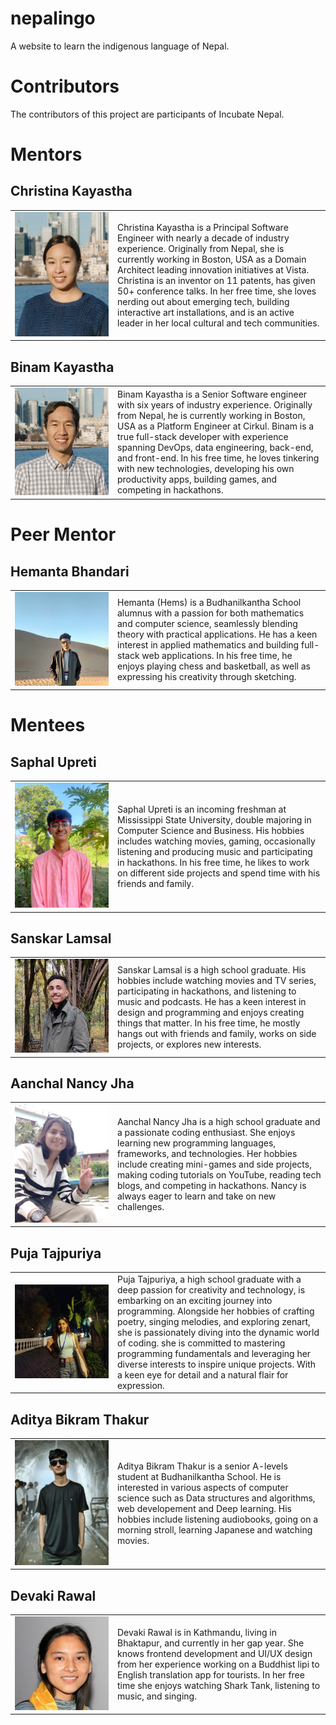 # nepalingo

A website to learn the indigenous language of Nepal.

# Contributors

The contributors of this project are participants of Incubate Nepal.

# Mentors

## Christina Kayastha

<table>
    <tr>
        <td width=150>
            <img src="README-photos/christinakayastha.png" alt="Image of Christina Kayastha"/>
        </td>
        <td>
            Christina Kayastha is a Principal Software Engineer with nearly a decade of industry experience. Originally from Nepal, she is currently working in Boston, USA as a Domain Architect leading innovation initiatives at Vista. Christina is an inventor on 11 patents, has given 50+ conference talks. In her free time, she loves nerding out about emerging tech, building interactive art installations, and is an active leader in her local cultural and tech communities.
        </td>
    </tr>
</table>

## Binam Kayastha

<table>
    <tr>
        <td width=150>
            <img src="README-photos/binamkayastha.png" alt="Image of Binam Kayastha"/>
        </td>
        <td>
            Binam Kayastha is a Senior Software engineer with six years of industry experience. Originally from Nepal, he is currently working in Boston, USA as a Platform Engineer at Cirkul. Binam is a true full-stack developer with experience spanning DevOps, data engineering, back-end, and front-end. In his free time, he loves tinkering with new technologies, developing his own productivity apps, building games, and competing in hackathons.
        </td>
    </tr>
</table>

# Peer Mentor
## Hemanta Bhandari
<table>
    <tr>
        <td width=150>
            <img src="README-photos/hemsbhandari.jpg" alt="Image of Hemanta Bhandari"/>
        </td>
        <td>
            Hemanta (Hems) is a Budhanilkantha School alumnus with a passion for both mathematics and computer science, seamlessly blending theory with practical applications. He has a keen interest in applied mathematics and building full-stack web applications. In his free time, he enjoys playing chess and basketball, as well as expressing his creativity through sketching.
        </td>
    </tr>
</table>

# Mentees

## Saphal Upreti
<table>
    <tr>
        <td width=150>
            <img src="README-photos/saphalupreti.jpg" alt="Image of Saphal Upreti"/>
        </td>
        <td>
            Saphal Upreti is an incoming freshman at Mississippi State University, double majoring in Computer Science and Business. His hobbies includes watching movies, gaming, occasionally listening and producing music and participating in hackathons. In his free time, he likes to work on different side projects and spend time with his friends and family. 
        </td>
    </tr>
</table>

## Sanskar Lamsal

<table>
    <tr>
        <td width=150>
            <img src="README-photos/sanskar.jpg" alt="Image of Sanskar Lamsal"/>
        </td>
        <td>
            Sanskar Lamsal is a high school graduate. His hobbies include watching movies and TV series, participating in hackathons, and listening to music and podcasts. He has a keen interest in design and programming and enjoys creating things that matter. In his free time, he mostly hangs out with friends and family, works on side projects, or explores new interests.
        </td>
    </tr>
</table>

## Aanchal Nancy Jha

<table>
    <tr>
        <td width=150>
            <img src="README-photos/Nancy.png" alt="Image of Aanchal Nancy Jha"/>
        </td>
        <td>
            Aanchal Nancy Jha is a high school graduate and a passionate coding enthusiast. She enjoys learning new programming languages, frameworks, and technologies. Her hobbies include creating mini-games and side projects, making coding tutorials on YouTube, reading tech blogs, and competing in hackathons. Nancy is always eager to learn and take on new challenges.
        </td>
    </tr>
</table>

## Puja Tajpuriya
<table>
    <tr>
        <td width=150>
            <img src="README-photos/puja.png" alt="Image of Puja Tajpuriya"/>
        </td>
        <td>
            Puja Tajpuriya, a high school graduate with a deep passion for creativity and technology, is embarking on an exciting journey into programming. Alongside her hobbies of crafting poetry, singing melodies, and exploring zenart, she is passionately diving into the dynamic world of coding. she is committed to mastering programming fundamentals and leveraging her diverse interests to inspire unique projects. With a keen eye for detail and a natural flair for expression.
        </td>
    </tr>
</table>

## Aditya Bikram Thakur    
<table>
    <tr>
        <td width=150>
            <img src="README-photos/aditya.jpeg" alt="Image of Aditya Bikram Thakur"/>
        </td>
        <td>
            Aditya Bikram Thakur is a senior A-levels student at Budhanilkantha School. He is interested in various aspects of computer science such as Data structures and algorithms, web developement and Deep learning. His hobbies include listening audiobooks, going on a morning stroll, learning Japanese and watching movies. 
        </td>
    </tr>
</table>

## Devaki Rawal

<table>
    <tr>
        <td width=150>
            <img src="README-photos/devakirawal.jpeg" alt="Image of Aditya Bikram Thakur"/>
        </td>
        <td>
            Devaki Rawal is in Kathmandu, living in Bhaktapur, and currently in her gap year. She knows frontend development and UI/UX design from her experience working on a Buddhist lipi to English translation app for tourists. In her free time she enjoys watching Shark Tank, listening to music, and singing.
        </td>
    </tr>
</table>

